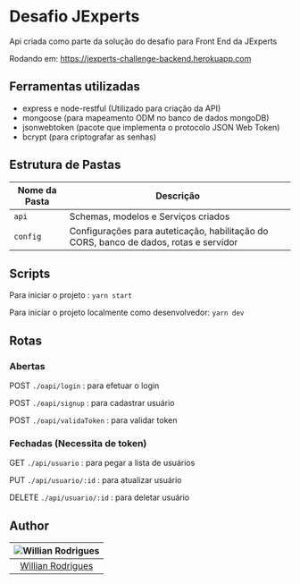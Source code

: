 # Desafio JExperts

Api criada como parte da solução do desafio para Front End da JExperts

Rodando em: https://jexperts-challenge-backend.herokuapp.com


## Ferramentas utilizadas

- express e node-restful (Utilizado para criação da API)
- mongoose (para mapeamento ODM no banco de dados mongoDB)
- jsonwebtoken (pacote que implementa o protocolo JSON Web Token)
- bcrypt (para criptografar as senhas)


## Estrutura de Pastas

| Nome da Pasta  | Descrição                                                                               |
| -------------- | --------------------------------------------------------------------------------------- |
| `api   `       | Schemas, modelos e Serviços criados                                                     |
| `config    `   | Configurações para auteticação, habilitação do CORS, banco de dados, rotas e servidor   |


## Scripts

  Para iniciar o projeto :
  `yarn start`
  
  Para iniciar o projeto localmente como desenvolvedor:
  `yarn dev` 

## Rotas

### Abertas 

POST `./oapi/login` : para efetuar o login

POST `./oapi/signup` : para cadastrar usuário

POST `./oapi/validaToken` : para validar token

### Fechadas (Necessita de token)

GET `./api/usuario` : para pegar a lista de usuários

PUT `./api/usuario/:id` : para atualizar usuário

DELETE `./api/usuario/:id` : para deletar usuário


## Author

| ![Willian Rodrigues](https://avatars1.githubusercontent.com/u/28413303?v=3&s=150)|
|:---------------------:|
|  [Willian Rodrigues](https://github.com/willianrssi/)   |